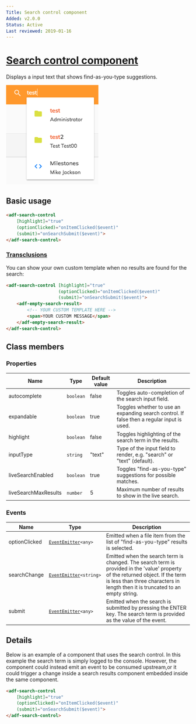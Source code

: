 ```yaml
---
Title: Search control component
Added: v2.0.0
Status: Active
Last reviewed: 2019-01-16
---
```


# [Search control component](../../../lib/content-services/src/lib/search/components/search-control.component.ts "Defined in search-control.component.ts")

Displays a input text that shows find-as-you-type suggestions.

![adf-search-control](../../docassets/images/search-control-component.png)

## Basic usage

```html
<adf-search-control 
    [highlight]="true"
    (optionClicked)="onItemClicked($event)"
    (submit)="onSearchSubmit($event)">
</adf-search-control>
```

### [Transclusions](../../user-guide/transclusion.md)

You can show your own custom template when no results are found for the search:

```html
<adf-search-control [highlight]="true"
                    (optionClicked)="onItemClicked($event)"
                    (submit)="onSearchSubmit($event)">
    <adf-empty-search-result>
        <!-- YOUR CUSTOM TEMPLATE HERE -->
        <span>YOUR CUSTOM MESSAGE</span>
    </adf-empty-search-result>
</adf-search-control>
```

## Class members

### Properties

| Name                 | Type      | Default value | Description                                                                                |
| -------------------- | --------- | ------------- | ------------------------------------------------------------------------------------------ |
| autocomplete         | `boolean` | false         | Toggles auto-completion of the search input field.                                         |
| expandable           | `boolean` | true          | Toggles whether to use an expanding search control. If false then a regular input is used. |
| highlight            | `boolean` | false         | Toggles highlighting of the search term in the results.                                    |
| inputType            | `string`  | "text"        | Type of the input field to render, e.g. "search" or "text" (default).                      |
| liveSearchEnabled    | `boolean` | true          | Toggles "find-as-you-type" suggestions for possible matches.                               |
| liveSearchMaxResults | `number`  | 5             | Maximum number of results to show in the live search.                                      |

### Events

| Name          | Type                                                                 | Description                                                                                                                                                                                                        |
| ------------- | -------------------------------------------------------------------- | ------------------------------------------------------------------------------------------------------------------------------------------------------------------------------------------------------------------ |
| optionClicked | [`EventEmitter`](https://angular.io/api/core/EventEmitter)`<any>`    | Emitted when a file item from the list of "find-as-you-type" results is selected.                                                                                                                                  |
| searchChange  | [`EventEmitter`](https://angular.io/api/core/EventEmitter)`<string>` | Emitted when the search term is changed. The search term is provided in the 'value' property of the returned object.  If the term is less than three characters in length then it is truncated to an empty string. |
| submit        | [`EventEmitter`](https://angular.io/api/core/EventEmitter)`<any>`    | Emitted when the search is submitted by pressing the ENTER key. The search term is provided as the value of the event.                                                                                             |

## Details

Below is an example of a component that uses the search control. In this example the search term is simply logged to the console. However, the component could instead emit an event to be consumed upstream,or it could trigger a change inside a search results component embedded inside the same component.

```html
<adf-search-control 
    [highlight]="true"
    (optionClicked)="onItemClicked($event)"
    (submit)="onSearchSubmit($event)">
</adf-search-control>
```
